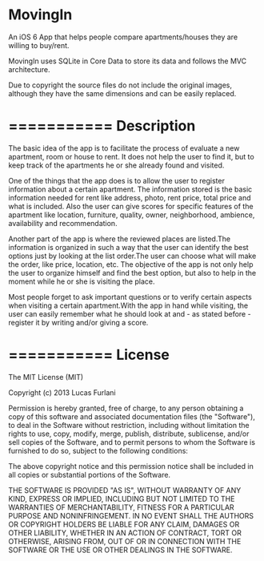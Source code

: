 MovingIn
========

An iOS 6 App that helps people compare apartments/houses they are willing to buy/rent.

MovingIn uses SQLite in Core Data to store its data and follows the MVC architecture.

Due to copyright the source files do not include the original images, 
although they have the same dimensions and can be easily replaced.

===========
Description
===========

The basic idea of the app is to facilitate the process of evaluate a new apartment, 
room or house to rent. It does not help the user to find it, but to keep track of the 
apartments he or she already found and visited.

One of the things that the app does is to allow the user to register information about 
a certain apartment. The information stored is the basic information needed for rent like 
address, photo, rent price, total price and what is included. Also the user can give 
scores for specific features of the apartment like location, furniture, quality, owner, 
neighborhood, ambience, availability and recommendation.

Another part of the app is where the reviewed places are listed.The information is 
organized in such a way that the user can identify the best options just by looking at 
the list order.The user can choose what will make the order, like price, location, etc.
The objective of the app is not only help the user to organize himself and find the best 
option, but also to help in the moment while he or she is visiting the place. 

Most people forget to ask important questions or to verify certain aspects when visiting 
a certain apartment.With the app in hand while visiting, the user can easily remember what 
he should look at and - as stated before - register it by writing and/or giving a score.

===========
License
===========

The MIT License (MIT)

Copyright (c) 2013 Lucas Furlani

Permission is hereby granted, free of charge, to any person obtaining a copy
of this software and associated documentation files (the "Software"), to deal
in the Software without restriction, including without limitation the rights
to use, copy, modify, merge, publish, distribute, sublicense, and/or sell
copies of the Software, and to permit persons to whom the Software is
furnished to do so, subject to the following conditions:

The above copyright notice and this permission notice shall be included in all
copies or substantial portions of the Software.

THE SOFTWARE IS PROVIDED "AS IS", WITHOUT WARRANTY OF ANY KIND, EXPRESS OR
IMPLIED, INCLUDING BUT NOT LIMITED TO THE WARRANTIES OF MERCHANTABILITY,
FITNESS FOR A PARTICULAR PURPOSE AND NONINFRINGEMENT. IN NO EVENT SHALL THE
AUTHORS OR COPYRIGHT HOLDERS BE LIABLE FOR ANY CLAIM, DAMAGES OR OTHER
LIABILITY, WHETHER IN AN ACTION OF CONTRACT, TORT OR OTHERWISE, ARISING FROM,
OUT OF OR IN CONNECTION WITH THE SOFTWARE OR THE USE OR OTHER DEALINGS IN THE
SOFTWARE.

